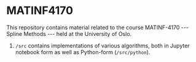 # MATINF4170

This repository contains material related to the course MATINF-4170 --- Spline Methods --- held at the University of Oslo.

1. `/src` contains implementations of various algorithms, both in Jupyter notebook form as well as Python-form (`/src/python`).
